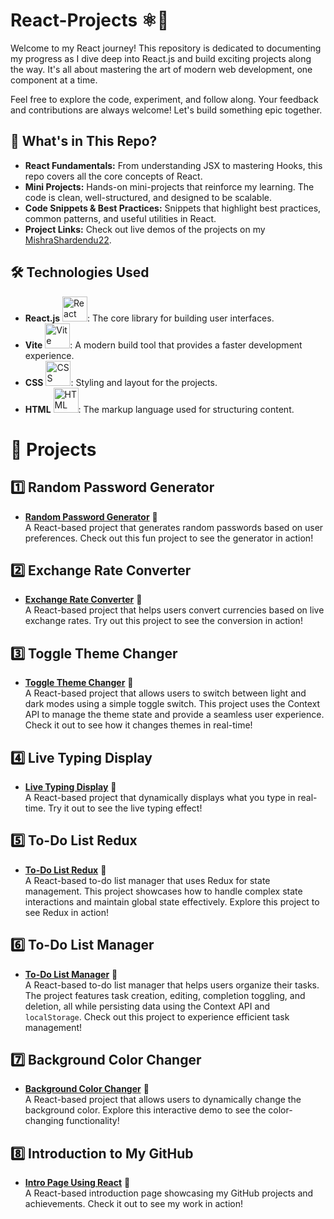 # React-Projects ⚛️🚀

Welcome to my React journey! This repository is dedicated to documenting my progress as I dive deep into React.js and build exciting projects along the way. It's all about mastering the art of modern web development, one component at a time.

Feel free to explore the code, experiment, and follow along. Your feedback and contributions are always welcome! Let's build something epic together.

## 🚩 What's in This Repo?
- **React Fundamentals:** From understanding JSX to mastering Hooks, this repo covers all the core concepts of React.
- **Mini Projects:** Hands-on mini-projects that reinforce my learning. The code is clean, well-structured, and designed to be scalable.
- **Code Snippets & Best Practices:** Snippets that highlight best practices, common patterns, and useful utilities in React.
- **Project Links:** Check out live demos of the projects on my [MishraShardendu22](https://github.com/MishraShardendu22).

## 🛠️ Technologies Used
- **React.js** <img src="https://upload.wikimedia.org/wikipedia/commons/a/a7/React-icon.svg" alt="React Logo" width="40" height="40">: The core library for building user interfaces.
- **Vite** <img src="https://vitejs.dev/logo.svg" alt="Vite Logo" width="40" height="40">: A modern build tool that provides a faster development experience.
- **CSS** <img src="https://upload.wikimedia.org/wikipedia/commons/6/62/CSS3_logo.svg" alt="CSS Logo" width="40" height="40">: Styling and layout for the projects.
- **HTML** <img src="https://upload.wikimedia.org/wikipedia/commons/6/61/HTML5_logo_and_wordmark.svg" alt="HTML Logo" width="40" height="40">: The markup language used for structuring content.


# 📝 Projects

## 1️⃣ Random Password Generator
- **[Random Password Generator](https://random-password-shardendu-mishra.netlify.app/)** 🚀  
  A React-based project that generates random passwords based on user preferences. Check out this fun project to see the generator in action!

## 2️⃣ Exchange Rate Converter
- **[Exchange Rate Converter](https://exchange-rate-shardendu-mishra.netlify.app/)** 🚀  
  A React-based project that helps users convert currencies based on live exchange rates. Try out this project to see the conversion in action!

## 3️⃣ Toggle Theme Changer
- **[Toggle Theme Changer](https://theme-changer-shardendu-mishra.netlify.app/)** 🚀  
  A React-based project that allows users to switch between light and dark modes using a simple toggle switch. This project uses the Context API to manage the theme state and provide a seamless user experience. Check it out to see how it changes themes in real-time!

## 4️⃣ Live Typing Display
- **[Live Typing Display](https://live-typing-shardendu-mishra.netlify.app/)** 🚀  
  A React-based project that dynamically displays what you type in real-time. Try it out to see the live typing effect!

## 5️⃣ To-Do List Redux
- **[To-Do List Redux](https://todo-redux-shardendu-mishra.netlify.app/)** 🚀  
  A React-based to-do list manager that uses Redux for state management. This project showcases how to handle complex state interactions and maintain global state effectively. Explore this project to see Redux in action!


## 6️⃣ To-Do List Manager
- **[To-Do List Manager](https://todo-list-shardendu-mishra.netlify.app/)** 🚀  
  A React-based to-do list manager that helps users organize their tasks. The project features task creation, editing, completion toggling, and deletion, all while persisting data using the Context API and `localStorage`. Check out this project to experience efficient task management!

## 7️⃣ Background Color Changer
- **[Background Color Changer](https://background-color-changer-react-mishra.netlify.app/)** 🚀  
  A React-based project that allows users to dynamically change the background color. Explore this interactive demo to see the color-changing functionality!


## 8️⃣ Introduction to My GitHub
- **[Intro Page Using React](https://intro-react-shardendu-mishra.netlify.app/)** 🚀  
  A React-based introduction page showcasing my GitHub projects and achievements. Check it out to see my work in action!
